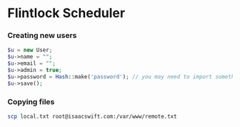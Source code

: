 # Flintlock Scheduler

### Creating new users
```php
$u = new User;
$u->name = "";
$u->email = "";
$u->admin = true;
$u->password = Hash::make('password'); // you may need to import something for this
$u->save();
```

### Copying files
```sh
scp local.txt root@isaacswift.com:/var/www/remote.txt
```
